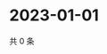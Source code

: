 # 2023-01-01

共 0 条

<!-- BEGIN WEIBO -->
<!-- 最后更新时间 Sun Jan 01 2023 21:16:57 GMT+0800 (China Standard Time) -->

<!-- END WEIBO -->
